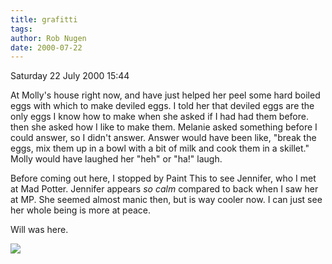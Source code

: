 ```yaml
---
title: grafitti
tags: 
author: Rob Nugen
date: 2000-07-22
---
```


<p class=date>Saturday 22 July 2000 15:44</p>

<p>At Molly's house right now, and have just helped her peel some hard boiled eggs with which to make deviled eggs.  I told her that deviled eggs are the only eggs I know how to make when she asked if I had had them before. 
<br>then she asked how I like to make them.  Melanie asked something before I could answer, so I didn't answer.  Answer would have been like, "break the eggs, mix them up in a bowl with a bit of milk and cook them in a skillet."   Molly would have laughed her "heh" or "ha!" laugh.  

<p>Before coming out here, I stopped by Paint This to see Jennifer, who I met at Mad Potter.  Jennifer appears <em>so calm</em> compared to back when I saw her at MP.  She seemed almost manic then, but is way cooler now.  I can just see her whole being is more at peace.

<p class=grafitti>Will was here.</p>

<p><img src="/images/rob/wL-ROB.gif">

